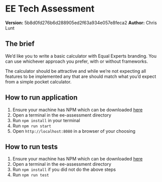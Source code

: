 # EE Tech Assessment

**Version:** 5b8d0fd276b6d288905ed2f63a934e057e8feca2
**Author:** Chris Lunt

## The brief

We’d like you to write a basic calculator with Equal Experts branding. You can use whichever approach you prefer, with or without frameworks.

The calculator should be attractive and while we’re not expecting all features to be implemented any that are should match what you’d expect from a simple pocket calculator.

## How to run application

1. Ensure your machine has NPM which can be downloaded [here](https://docs.npmjs.com/downloading-and-installing-node-js-and-npm)
2. Open a terminal in the ee-assessment directory
3. Run `npm install` in your terminal
4. Run `npm run start`
5. Open `http://localhost:8080` in a browser of your choosing

## How to run tests

1. Ensure your machine has NPM which can be downloaded [here](https://docs.npmjs.com/downloading-and-installing-node-js-and-npm)
2. Open a terminal in the ee-assessment directory
3. Run `npm install` if you did not do the above steps
4. Run `npm run test`
